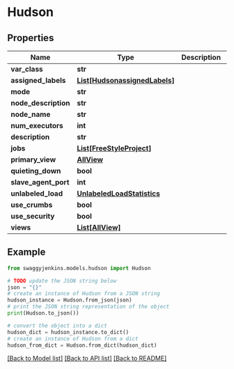# Hudson


## Properties

Name | Type | Description | Notes
------------ | ------------- | ------------- | -------------
**var_class** | **str** |  | [optional] 
**assigned_labels** | [**List[HudsonassignedLabels]**](HudsonassignedLabels.md) |  | [optional] 
**mode** | **str** |  | [optional] 
**node_description** | **str** |  | [optional] 
**node_name** | **str** |  | [optional] 
**num_executors** | **int** |  | [optional] 
**description** | **str** |  | [optional] 
**jobs** | [**List[FreeStyleProject]**](FreeStyleProject.md) |  | [optional] 
**primary_view** | [**AllView**](AllView.md) |  | [optional] 
**quieting_down** | **bool** |  | [optional] 
**slave_agent_port** | **int** |  | [optional] 
**unlabeled_load** | [**UnlabeledLoadStatistics**](UnlabeledLoadStatistics.md) |  | [optional] 
**use_crumbs** | **bool** |  | [optional] 
**use_security** | **bool** |  | [optional] 
**views** | [**List[AllView]**](AllView.md) |  | [optional] 

## Example

```python
from swaggyjenkins.models.hudson import Hudson

# TODO update the JSON string below
json = "{}"
# create an instance of Hudson from a JSON string
hudson_instance = Hudson.from_json(json)
# print the JSON string representation of the object
print(Hudson.to_json())

# convert the object into a dict
hudson_dict = hudson_instance.to_dict()
# create an instance of Hudson from a dict
hudson_from_dict = Hudson.from_dict(hudson_dict)
```
[[Back to Model list]](../README.md#documentation-for-models) [[Back to API list]](../README.md#documentation-for-api-endpoints) [[Back to README]](../README.md)



